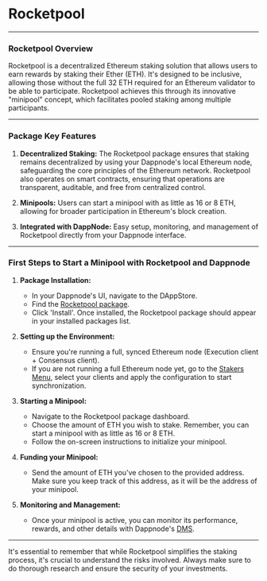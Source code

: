 # Rocketpool

---

### **Rocketpool Overview**

Rocketpool is a decentralized Ethereum staking solution that allows users to earn rewards by staking their Ether (ETH). It's designed to be inclusive, allowing those without the full 32 ETH required for an Ethereum validator to be able to participate. Rocketpool achieves this through its innovative "minipool" concept, which facilitates pooled staking among multiple participants.

---

### **Package Key Features**

1. **Decentralized Staking:** The Rocketpool package ensures that staking remains decentralized by using your Dappnode's local Ethereum node, safeguarding the core principles of the Ethereum network. Rocketpool also operates on smart contracts, ensuring that operations are transparent, auditable, and free from centralized control.
  
2. **Minipools:** Users can start a minipool with as little as 16 or 8 ETH, allowing for broader participation in Ethereum's block creation.
  
3. **Integrated with DappNode:** Easy setup, monitoring, and management of Rocketpool directly from your Dappnode interface.

---

### **First Steps to Start a Minipool with Rocketpool and Dappnode**

1. **Package Installation:**
   - In your Dappnode's UI, navigate to the DAppStore.
   - Find the [Rocketpool package](http://my.dappnode/installer/dnp/rocketpool.dnp.dappnode.eth).
   - Click 'Install'. Once installed, the Rocketpool package should appear in your installed packages list.

2. **Setting up the Environment:**
   - Ensure you're running a full, synced Ethereum node (Execution client + Consensus client).
   - If you are not running a full Ethereum node yet, go to the [Stakers Menu](http://my.dappnode/stakers/ethereum), select your clients and apply the configuration to start synchronization.

3. **Starting a Minipool:**
   - Navigate to the Rocketpool package dashboard.
   - Choose the amount of ETH you wish to stake. Remember, you can start a minipool with as little as 16 or 8 ETH.
   - Follow the on-screen instructions to initialize your minipool.

4. **Funding your Minipool:**
   - Send the amount of ETH you’ve chosen to the provided address. Make sure you keep track of this address, as it will be the address of your minipool.

5. **Monitoring and Management:**
   - Once your minipool is active, you can monitor its performance, rewards, and other details with Dappnode's [DMS](/docs/user/packages/dms).

---

It's essential to remember that while Rocketpool simplifies the staking process, it's crucial to understand the risks involved. Always make sure to do thorough research and ensure the security of your investments. 
